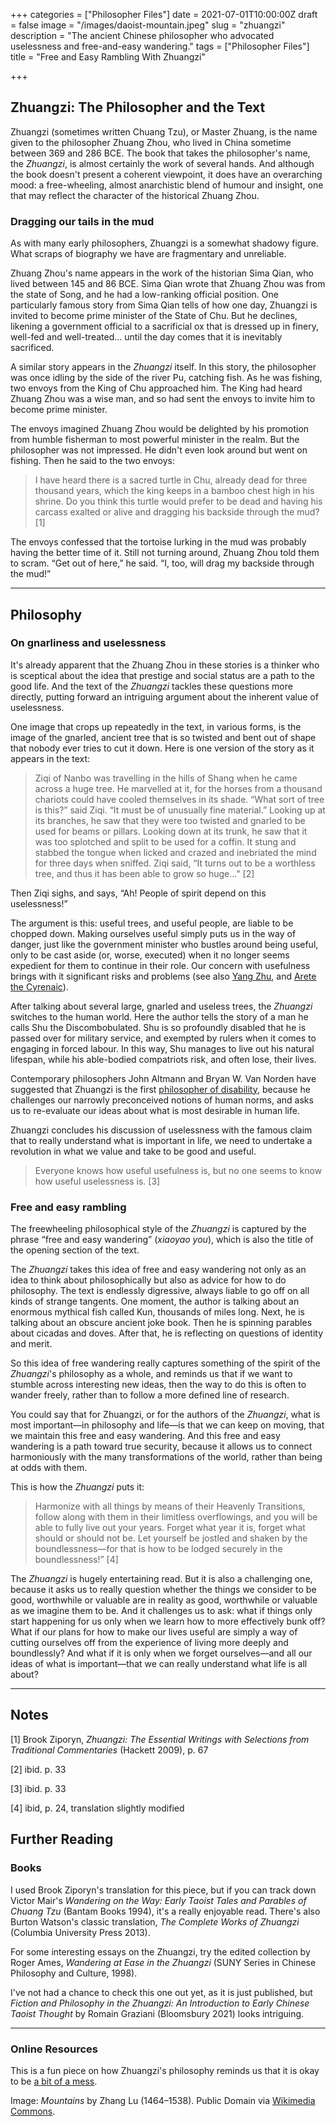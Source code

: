 +++
categories = ["Philosopher Files"]
date = 2021-07-01T10:00:00Z
draft = false
image = "/images/daoist-mountain.jpeg"
slug = "zhuangzi"
description = "The ancient Chinese philosopher who advocated uselessness and free-and-easy wandering."
tags = ["Philosopher Files"]
title = "Free and Easy Rambling With Zhuangzi"

+++


## Zhuangzi: The Philosopher and the Text

Zhuangzi (sometimes written Chuang Tzu), or Master Zhuang, is the name given to the philosopher Zhuang Zhou, who lived in China sometime between 369 and 286 BCE. The book that takes the philosopher's name, the _Zhuangzi_, is almost certainly the work of several hands. And although the book doesn't present a coherent viewpoint, it does have an overarching mood: a free-wheeling, almost anarchistic blend of humour and insight, one that may reflect the character of the historical Zhuang Zhou.

### Dragging our tails in the mud

As with many early philosophers, Zhuangzi is a somewhat shadowy figure. What scraps of biography we have are fragmentary and unreliable.

Zhuang Zhou's name appears in the work of the historian Sima Qian, who lived between 145 and 86 BCE. Sima Qian wrote that Zhuang Zhou was from the state of Song, and he had a low-ranking official position. One particularly famous story from Sima Qian tells of how one day, Zhuangzi is invited to become prime minister of the State of Chu. But he declines, likening a government official to a sacrificial ox that is dressed up in finery, well-fed and well-treated… until the day comes that it is inevitably sacrificed.

A similar story appears in the _Zhuangzi_ itself. In this story, the philosopher was once idling by the side of the river Pu, catching fish. As he was fishing, two envoys from the King of Chu approached him. The King had heard Zhuang Zhou was a wise man, and so had sent the envoys to invite him to become prime minister.

The envoys imagined Zhuang Zhou would be delighted by his promotion from humble fisherman to most powerful minister in the realm. But the philosopher was not impressed. He didn't even look around but went on fishing. Then he said to the two envoys:

> I have heard there is a sacred turtle in Chu, already dead for three thousand years, which the king keeps in a bamboo chest high in his shrine. Do you think this turtle would prefer to be dead and having his carcass exalted or alive and dragging his backside through the mud? [1]

The envoys confessed that the tortoise lurking in the mud was probably having the better time of it. Still not turning around, Zhuang Zhou told them to scram. “Get out of here,” he said. “I, too, will drag my backside through the mud!”

---

## **Philosophy**

### 

### On gnarliness and uselessness

It's already apparent that the Zhuang Zhou in these stories is a thinker who is sceptical about the idea that prestige and social status are a path to the good life. And the text of the _Zhuangzi_ tackles these questions more directly, putting forward an intriguing argument about the inherent value of uselessness.

One image that crops up repeatedly in the text, in various forms, is the image of the gnarled, ancient tree that is so twisted and bent out of shape that nobody ever tries to cut it down. Here is one version of the story as it appears in the text:

> Ziqi of Nanbo was travelling in the hills of Shang when he came across a huge tree. He marvelled at it, for the horses from a thousand chariots could have cooled themselves in its shade. “What sort of tree is this?” said Ziqi. “It must be of unusually fine material.” Looking up at its branches, he saw that they were too twisted and gnarled to be used for beams or pillars. Looking down at its trunk, he saw that it was too splotched and split to be used for a coffin. It stung and stabbed the tongue when licked and crazed and inebriated the mind for three days when sniffed. Ziqi said, “It turns out to be a worthless tree, and thus it has been able to grow so huge..." [2]

Then Ziqi sighs, and says, “Ah! People of spirit depend on this uselessness!”

The argument is this: useful trees, and useful people, are liable to be chopped down. Making ourselves useful simply puts us in the way of danger, just like the government minister who bustles around being useful, only to be cast aside (or, worse, executed) when it no longer seems expedient for them to continue in their role. Our concern with usefulness brings with it significant risks and problems (see also [Yang Zhu](/yang-zhu), and [Arete the Cyrenaic](/arete)).

After talking about several large, gnarled and useless trees, the _Zhuangzi_ switches to the human world. Here the author tells the story of a man he calls Shu the Discombobulated. Shu is so profoundly disabled that he is passed over for military service, and exempted by rulers when it comes to engaging in forced labour. In this way, Shu manages to live out his natural lifespan, while his able-bodied compatriots risk, and often lose, their lives.

Contemporary philosophers John Altmann and Bryan W. Van Norden have suggested that Zhuangzi is the first [philosopher of disability](https://www.nytimes.com/2020/07/08/opinion/disability-philosophy-zhuangzi.html), because he challenges our narrowly preconceived notions of human norms, and asks us to re-evaluate our ideas about what is most desirable in human life.

Zhuangzi concludes his discussion of uselessness with the famous claim that to really understand what is important in life, we need to undertake a revolution in what we value and take to be good and useful.

> Everyone knows how useful usefulness is, but no one seems to know how useful uselessness is. [3]

### **Free and easy rambling**

The freewheeling philosophical style of the _Zhuangzi_ is captured by the phrase “free and easy wandering” (_xiaoyao you_), which is also the title of the opening section of the text.

The _Zhuangzi_ takes this idea of free and easy wandering not only as an idea to think about philosophically but also as advice for how to do philosophy. The text is endlessly digressive, always liable to go off on all kinds of strange tangents. One moment, the author is talking about an enormous mythical fish called Kun, thousands of miles long. Next, he is talking about an obscure ancient joke book. Then he is spinning parables about cicadas and doves. After that, he is reflecting on questions of identity and merit.

So this idea of free wandering really captures something of the spirit of the _Zhuangzi_'s philosophy as a whole, and reminds us that if we want to stumble across interesting new ideas, then the way to do this is often to wander freely, rather than to follow a more defined line of research.

You could say that for Zhuangzi, or for the authors of the _Zhuangzi_, what is most important—in philosophy and life—is that we can keep on moving, that we maintain this free and easy wandering. And this free and easy wandering is a path toward true security, because it allows us to connect harmoniously with the many transformations of the world, rather than being at odds with them.

This is how the _Zhuangzi_ puts it:

> Harmonize with all things by means of their Heavenly Transitions, follow along with them in their limitless overflowings, and you will be able to fully live out your years. Forget what year it is, forget what should or should not be. Let yourself be jostled and shaken by the boundlessness—for that is how to be lodged securely in the boundlessness!” [4]

The _Zhuangzi_ is hugely entertaining read. But it is also a challenging one, because it asks us to really question whether the things we consider to be good, worthwhile or valuable are in reality as good, worthwhile or valuable as we imagine them to be. And it challenges us to ask: what if things only start happening for us only when we learn how to more effectively bunk off? What if our plans for how to make our lives useful are simply a way of cutting ourselves off from the experience of living more deeply and boundlessly? And what if it is only when we forget ourselves—and all our ideas of what is important—that we can really understand what life is all about?

---

## Notes

[1] Brook Ziporyn, _Zhuangzi: The Essential Writings with Selections from Traditional Commentaries_ (Hackett 2009), p. 67

[2] ibid. p. 33

[3] ibid. p. 33

[4] ibid, p. 24, translation slightly modified

## **Further Reading**

### **Books**

I used Brook Ziporyn's translation for this piece, but if you can track down Victor Mair's _Wandering on the Way: Early Taoist Tales and Parables of Chuang Tzu_ (Bantam Books 1994), it's a really enjoyable read. There's also Burton Watson's classic translation, _The Complete Works of Zhuangzi_ (Columbia University Press 2013).

For some interesting essays on the Zhuangzi, try the edited collection by Roger Ames, _Wandering at Ease in the Zhuangzi_ (SUNY Series in Chinese Philosophy and Culture, 1998).

I've not had a chance to check this one out yet, as it is just published, but _Fiction and Philosophy in the Zhuangzi: An Introduction to Early Chinese Taoist Thought_ by Romain Graziani (Bloomsbury 2021) looks intriguing.

---

### **Online Resources**

This is a fun piece on how Zhuangzi's philosophy reminds us that it is okay to be [a bit of a mess](https://qz.com/1281421/2300-year-old-chinese-philosophy-shows-why-we-should-all-try-to-be-a-bit-of-mess/).

Image: _Mountains_ by Zhang Lu (1464–1538). Public Domain via [Wikimedia Commons](https://commons.wikimedia.org/wiki/File:Album_of_18_Daoist_Paintings_-_7.jpg#/media/File:Album_of_18_Daoist_Paintings_-_2.jpg).




